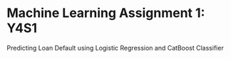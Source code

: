 # Machine Learning Assignment 1: Y4S1

Predicting Loan Default using Logistic Regression and CatBoost Classifier
